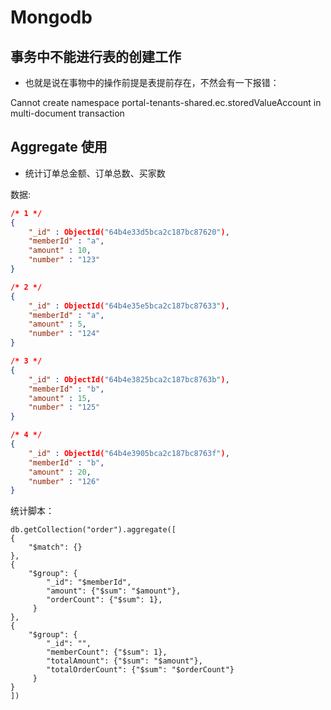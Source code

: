# Mongodb

## 事务中不能进行表的创建工作

- 也就是说在事物中的操作前提是表提前存在，不然会有一下报错：

Cannot create namespace portal-tenants-shared.ec.storedValueAccount in multi-document transaction

## Aggregate 使用

- 统计订单总金额、订单总数、买家数

数据:

```json
/* 1 */
{
    "_id" : ObjectId("64b4e33d5bca2c187bc87620"),
    "memberId" : "a",
    "amount" : 10,
    "number" : "123"
}

/* 2 */
{
    "_id" : ObjectId("64b4e35e5bca2c187bc87633"),
    "memberId" : "a",
    "amount" : 5,
    "number" : "124"
}

/* 3 */
{
    "_id" : ObjectId("64b4e3825bca2c187bc8763b"),
    "memberId" : "b",
    "amount" : 15,
    "number" : "125"
}

/* 4 */
{
    "_id" : ObjectId("64b4e3905bca2c187bc8763f"),
    "memberId" : "b",
    "amount" : 20,
    "number" : "126"
}
```

统计脚本：

```shell
db.getCollection("order").aggregate([
{
    "$match": {}
},
{
    "$group": {
        "_id": "$memberId",
        "amount": {"$sum": "$amount"},
        "orderCount": {"$sum": 1},
     }
},
{
    "$group": {
        "_id": "",
        "memberCount": {"$sum": 1},
        "totalAmount": {"$sum": "$amount"},
        "totalOrderCount": {"$sum": "$orderCount"}
     }
}
])
```
